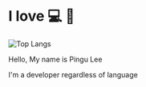 # I love 💻 🎹
![Top Langs](https://github-readme-stats.vercel.app/api/top-langs/?username=dev-honing&hide_progress=true&theme=dark)
<p>Hello, My name is Pingu Lee</p>
<p>I'm a developer regardless of language</p>
